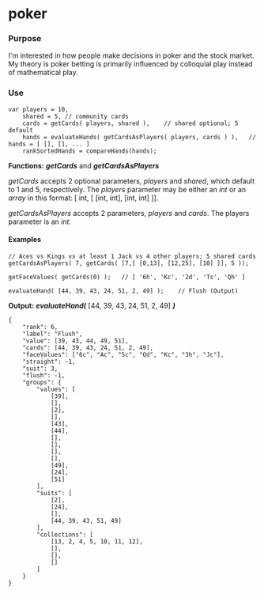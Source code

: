 # poker

### Purpose

I'm interested in how people make decisions in poker and the stock market. My theory is poker betting is primarily influenced by colloquial play instead of mathematical play.


### Use

```
var	players = 10,
	shared = 5,	// community cards
	cards = getCards( players, shared ),	// shared optional; 5 default
	hands = evaluateHands( getCardsAsPlayers( players, cards ) ),	// hands = [ [], [], ... ]
	rankSortedHands = compareHands(hands);
```

**Functions:** ***getCards*** and ***getCardsAsPlayers***

*getCards* accepts 2 optional parameters, *players* and *shared*, which default to 1 and 5, respectively. The *players* parameter may be either an *int* or an *array* in this format: [ int, [ [int, int], [int, int] ]]. 

*getCardsAsPlayers* accepts 2 parameters, *players* and *cards*. The players parameter is an *int*.


#### Examples	
```
// Aces vs Kings vs at least 1 Jack vs 4 other players; 5 shared cards
getCardsAsPlayers( 7, getCards( [7,[ [0,13], [12,25], [10] ]], 5 ));

getFaceValues( getCards(0) );	// [ '6h', 'Kc', '2d', 'Ts', 'Qh' ]

evaluateHand( [44, 39, 43, 24, 51, 2, 49] );	// Flush (Output)

```


**Output:** ***evaluateHand(*** [44, 39, 43, 24, 51, 2, 49] ***)***
```
{
	"rank": 6,
	"label": "Flush",
	"value": [39, 43, 44, 49, 51],
	"cards": [44, 39, 43, 24, 51, 2, 49],
	"faceValues": ["6c", "Ac", "5c", "Qd", "Kc", "3h", "Jc"],
	"straight": -1,
	"suit": 3,
	"flush": -1,
	"groups": {
		"values": [
			[39],
			[],
			[2],
			[],
			[43],
			[44],
			[],
			[],
			[],
			[],
			[49],
			[24],
			[51]
		],
		"suits": [
			[2],
			[24],
			[],
			[44, 39, 43, 51, 49]
		],
		"collections": [
			[13, 2, 4, 5, 10, 11, 12],
			[],
			[],
			[]
		]
	}
}
```